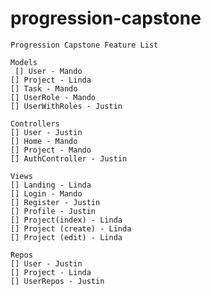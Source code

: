 # progression-capstone
  	Progression Capstone Feature List
  
  	Models
	 [] User - Mando
	[] Project - Linda
	[] Task - Mando
	[] UserRole - Mando
	[] UserWithRoles - Justin

 	Controllers
 	[] User - Justin
 	[] Home - Mando
 	[] Project - Mando 
 	[] AuthController - Justin
  
	Views
	[] Landing - Linda
 	[] Login - Mando
 	[] Register - Justin
 	[] Profile - Justin
 	[] Project(index) - Linda
 	[] Project (create) - Linda
 	[] Project (edit) - Linda
  
	Repos
	[] User - Justin
	[] Project - Linda
	[] UserRepos - Justin
  

